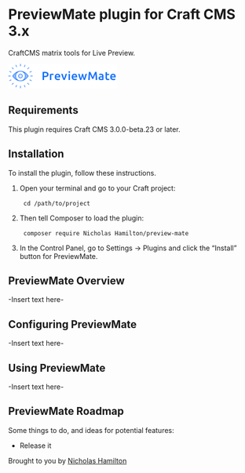 # PreviewMate plugin for Craft CMS 3.x

CraftCMS matrix tools for Live Preview.

![Screenshot](resources/img/plugin-logo.png)

## Requirements

This plugin requires Craft CMS 3.0.0-beta.23 or later.

## Installation

To install the plugin, follow these instructions.

1. Open your terminal and go to your Craft project:

        cd /path/to/project

2. Then tell Composer to load the plugin:

        composer require Nicholas Hamilton/preview-mate

3. In the Control Panel, go to Settings → Plugins and click the “Install” button for PreviewMate.

## PreviewMate Overview

-Insert text here-

## Configuring PreviewMate

-Insert text here-

## Using PreviewMate

-Insert text here-

## PreviewMate Roadmap

Some things to do, and ideas for potential features:

* Release it

Brought to you by [Nicholas Hamilton](https://github.com/nicholashamilton)

